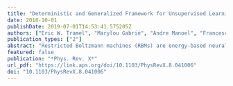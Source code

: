 ```yaml
---
title: "Deterministic and Generalized Framework for Unsupervised Learning with Restricted Boltzmann Machines"
date: 2018-10-01
publishDate: 2019-07-01T14:53:41.575205Z
authors: ["Eric W. Tramel", "Marylou Gabrié", "Andre Manoel", "Francesco Caltagirone", "Florent Krzakala"]
publication_types: ["2"]
abstract: "Restricted Boltzmann machines (RBMs) are energy-based neural networks which are commonly used as the building blocks for deep-architecture neural architectures. In this work, we derive a deterministic framework for the training, evaluation, and use of RBMs based upon the Thouless-Anderson-Palmer (TAP) mean-field approximation of widely connected systems with weak interactions coming from spin-glass theory. While the TAP approach has been extensively studied for fully visible binary spin systems, our construction is generalized to latent-variable models, as well as to arbitrarily distributed real-valued spin systems with bounded support. In our numerical experiments, we demonstrate the effective deterministic training of our proposed models and are able to show interesting features of unsupervised learning which could not be directly observed with sampling. Additionally, we demonstrate how to utilize our TAP-based framework for leveraging trained RBMs as joint priors in denoising problems."
featured: false
publication: "*Phys. Rev. X*"
url_pdf: "https://link.aps.org/doi/10.1103/PhysRevX.8.041006"
doi: "10.1103/PhysRevX.8.041006"
---
```


